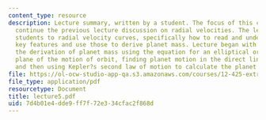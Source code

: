 ```yaml
---
content_type: resource
description: Lecture summary, written by a student. The focus of this class was to
  continue the previous lecture discussion on radial velocities. The lecture introduced
  students to radial velocity curves, specifically how to read and understand their
  key features and use those to derive planet mass. Lecture began with a review of
  the derivation of planet mass using the equation for an elliptical orbit in the
  plane of the motion of orbit, finding planet motion in the direct line of sight,
  and then using Kepler?s second law of motion to calculate the planet mass.
file: https://ol-ocw-studio-app-qa.s3.amazonaws.com/courses/12-425-extrasolar-planets-physics-and-detection-techniques-fall-2007/7d4b01e4dde9ff7f72e334cfac2f868d_lecture5.pdf
file_type: application/pdf
resourcetype: Document
title: lecture5.pdf
uid: 7d4b01e4-dde9-ff7f-72e3-34cfac2f868d
---
```

